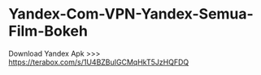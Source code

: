 # Yandex-Com-VPN-Yandex-Semua-Film-Bokeh
Download Yandex Apk >>> https://terabox.com/s/1U4BZBuIGCMqHkT5JzHQFDQ

